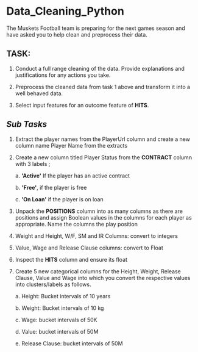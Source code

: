 # Data_Cleaning_Python
The Muskets Football team is preparing for the next games season and have asked you to help clean  and preprocess their data.

**TASK:**
---
1. Conduct a full range cleaning of the data. Provide explanations and justifications for any actions 
you take.

3. Preprocess the cleaned data from task 1 above and transform it into a well behaved data. 

4. Select input features for an outcome feature of **HITS**. 

***Sub Tasks***
  --- 
1. Extract the player names from the PlayerUrl column and create a new column name Player 
Name from the extracts 

2. Create a new column titled Player Status from the **CONTRACT** column with 3 labels ; 
  
   a. **'Active'** If the player has an active contract
   
   b. **'Free'**, if the player is free
   
   c. **'On Loan'** if the player is on loan 
  
3. Unpack the **POSITIONS** column into as many columns as there are positions and assign Boolean 
values in the columns for each player as appropriate. Name the columns the play position 

4. Weight and Height, W/F, SM and IR Columns: convert to integers 

5. Value, Wage and Release Clause columns: convert to Float 

6. Inspect the **HITS** column and ensure its float 

7. Create 5 new categorical columns for the Height, Weight, Release Clause, Value and Wage into 
which you convert the respective values into clusters/labels as follows.
 
     a. Height: Bucket intervals of 10 years
 
     b. Weight: Bucket intervals of 10 kg
 
     c. Wage: bucket intervals of 50K

     d. Value: bucket intervals of 50M
 
     e. Release Clause: bucket intervals of 50M 
